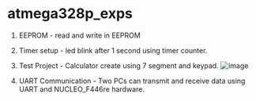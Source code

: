 # atmega328p_exps

1) EEPROM - read and write in EEPROM
2) Timer setup - led blink after 1 second using timer counter.
3) Test Project - Calculator create using 7 segment and keypad.
   ![image](https://github.com/ramesh292/atmega328p_exps/assets/139460180/d4644988-c819-451a-80ff-4e70985412ca)

4) UART Communication - Two PCs can transmit and receive data using UART and NUCLEO_F446re hardware.

